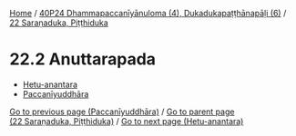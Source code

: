 
[Home](/) / [40P24 Dhammapaccanīyānuloma (4), Dukadukapaṭṭhānapāḷi (6)](...md) / [22 Saraṇaduka, Piṭṭhiduka](../40P24/22.md)

# 22.2 Anuttarapada

* [Hetu-anantara](22.2/Hetu-anantara.md)
* [Paccanīyuddhāra](22.2/Paccaniyuddhara.md)

[Go to previous page (Paccanīyuddhāra)](22.1/22.1.7/Paccaniyuddhara.md) / [Go to parent page (22 Saraṇaduka, Piṭṭhiduka)](../40P24/22.md) / [Go to next page (Hetu-anantara)](22.2/Hetu-anantara.md)


